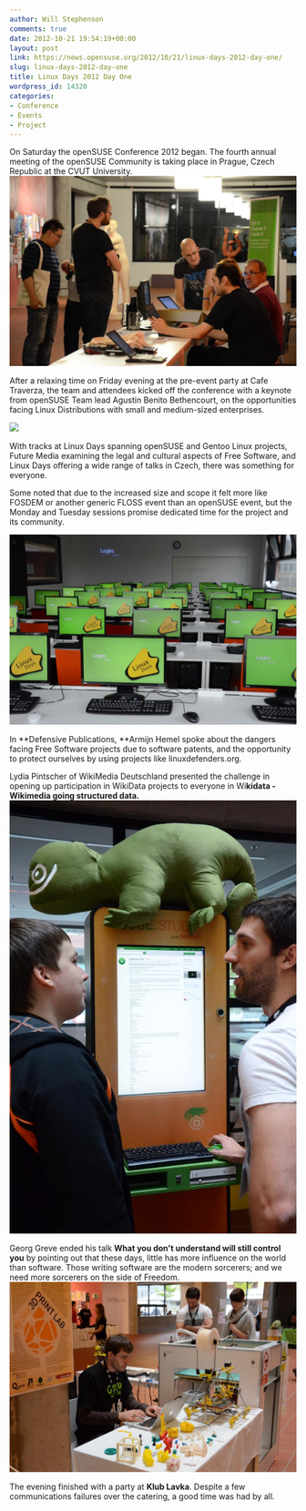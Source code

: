 ```yaml
---
author: Will Stephenson
comments: true
date: 2012-10-21 19:54:19+00:00
layout: post
link: https://news.opensuse.org/2012/10/21/linux-days-2012-day-one/
slug: linux-days-2012-day-one
title: Linux Days 2012 Day One
wordpress_id: 14320
categories:
- Conference
- Events
- Project
---
```


On Saturday the openSUSE Conference 2012 began. The fourth annual meeting of the openSUSE Community is taking place in Prague, Czech Republic at the CVUT University.[![](/wp-content/uploads/2012/10/Day0-Friday-19_DSC_7161.jpg)](//news.opensuse.org/2012/10/21/linux-days-2012-day-one/day0-friday-19_dsc_7161/)

After a relaxing time on Friday evening at the pre-event party at Cafe Traverza, the team and attendees kicked off the conference with a keynote from openSUSE Team lead Agustin Benito Bethencourt, on the opportunities facing Linux Distributions with small and medium-sized enterprises.

[![](/wp-content/uploads/2012/10/Day0-Friday-45_DSC_7239.jpg)](//news.opensuse.org/2012/10/21/linux-days-2012-day-one/day0-friday-45_dsc_7239/)

With tracks at Linux Days spanning openSUSE and Gentoo Linux projects, Future Media examining the legal and cultural aspects of Free Software, and Linux Days offering a wide range of talks in Czech, there was something for everyone.

Some noted that due to the increased size and scope it felt more like FOSDEM or another generic FLOSS event than an openSUSE event, but the Monday and Tuesday sessions promise dedicated time for the project and its community.

[![](/wp-content/uploads/2012/10/Day1-Saturday-16_DSC_7300.jpg)](//news.opensuse.org/2012/10/21/linux-days-2012-day-one/day1-saturday-16_dsc_7300/)

In **Defensive Publications, **Armijn Hemel spoke about the dangers facing Free Software projects due to software patents, and the opportunity to protect ourselves by using projects like linuxdefenders.org.

Lydia Pintscher of WikiMedia Deutschland presented the challenge in opening up participation in WikiData projects to everyone in Wi**kidata - Wikimedia going structured data.[![](/wp-content/uploads/2012/10/Day1-Saturday-39_DSC_7388.jpg)](//news.opensuse.org/2012/10/21/linux-days-2012-day-one/day1-saturday-39_dsc_7388/)**

Georg Greve ended his talk **What you don't understand will still control you** by pointing out that these days, little has more influence on the
world than software. Those writing software are the modern sorcerers; and we need more sorcerers on the side of Freedom.[![](/wp-content/uploads/2012/10/Day1-Saturday-46_DSC_7399.jpg)](//news.opensuse.org/2012/10/21/linux-days-2012-day-one/day1-saturday-46_dsc_7399/)

The evening finished with a party at **Klub Lavka**. Despite a few communications failures over the catering, a good time was had by all.
